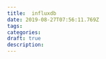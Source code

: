 ```yaml
---
title:  influxdb
date: 2019-08-27T07:56:11.769Z
tags: 
categories:
draft: true
description: 
---
```

